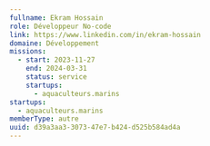 ```yaml
---
fullname: Ekram Hossain
role: Développeur No-code
link: https://www.linkedin.com/in/ekram-hossain
domaine: Développement
missions:
  - start: 2023-11-27
    end: 2024-03-31
    status: service
    startups:
      - aquaculteurs.marins
startups:
  - aquaculteurs.marins
memberType: autre
uuid: d39a3aa3-3073-47e7-b424-d525b584ad4a
---
```

